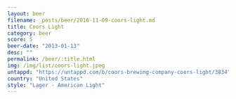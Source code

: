 ```yaml
---
layout: beer
filename: _posts/beer/2016-11-09-coors-light.md
title: Coors Light
category: beer
score: 5
beer-date: "2013-01-13"
desc: ""
permalink: /beer/:title.html
img: /img/list/coors-light.jpeg
untappd: "https://untappd.com/b/coors-brewing-company-coors-light/3834"
country: "United States"
style: "Lager - American Light"
---
```

